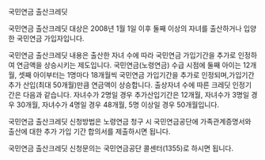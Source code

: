 국민연금 출산크레딧

국민연금 출산크레딧 대상은 2008년 1월 1일 이후 둘째 이상의 자녀를 출산하거나 입양한 국민연금 가입자입니다.

국민연금 출산크레딧 내용은 출산한 자녀 수에 따라 국민연금 가입기간을 추가로 인정하여 연금액을 상승시키는 제도입니다.
국민연금(노령연금) 수급 시점에 둘째 아이는 12개월, 셋째 아이부터는 1명마다 18개월씩 국민연금 가입기간을 추가로 인정되며,가입기간 추가 산입(최대 50개월)만큼 연금액이 상승합니다.
출상자녀 수에 따른 크레딧 인정기간은 다음과 같습니다.
자녀수가 2명일 경우 추가산입기간은 12개월, 자녀수가 3명일 경우 30개월, 자녀수가 4명일 경우 48개월, 5명 이상일 경우 50개월입니다.

국민연금 출산크레딧 신청방법은 노령연금 청구 시 국민연금공단에 가족관계증명서와 출산에 대한 추가 가입 기간 합의서를 제출하시면 됩니다.

국민연금 출산크레딧 신청문의는 국민연금공단 콜센터(1355)로 하시면 됩니다.